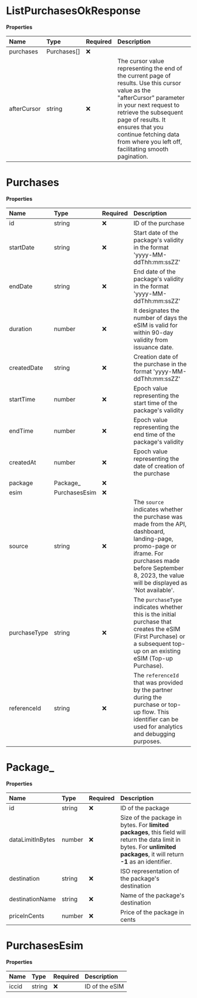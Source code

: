 # ListPurchasesOkResponse

**Properties**

| Name        | Type        | Required | Description                                                                                                                                                                                                                                                                                     |
| :---------- | :---------- | :------- | :---------------------------------------------------------------------------------------------------------------------------------------------------------------------------------------------------------------------------------------------------------------------------------------------- |
| purchases   | Purchases[] | ❌       |                                                                                                                                                                                                                                                                                                 |
| afterCursor | string      | ❌       | The cursor value representing the end of the current page of results. Use this cursor value as the "afterCursor" parameter in your next request to retrieve the subsequent page of results. It ensures that you continue fetching data from where you left off, facilitating smooth pagination. |

# Purchases

**Properties**

| Name         | Type          | Required | Description                                                                                                                                                                                                    |
| :----------- | :------------ | :------- | :------------------------------------------------------------------------------------------------------------------------------------------------------------------------------------------------------------- |
| id           | string        | ❌       | ID of the purchase                                                                                                                                                                                             |
| startDate    | string        | ❌       | Start date of the package's validity in the format 'yyyy-MM-ddThh:mm:ssZZ'                                                                                                                                     |
| endDate      | string        | ❌       | End date of the package's validity in the format 'yyyy-MM-ddThh:mm:ssZZ'                                                                                                                                       |
| duration     | number        | ❌       | It designates the number of days the eSIM is valid for within 90-day validity from issuance date.                                                                                                              |
| createdDate  | string        | ❌       | Creation date of the purchase in the format 'yyyy-MM-ddThh:mm:ssZZ'                                                                                                                                            |
| startTime    | number        | ❌       | Epoch value representing the start time of the package's validity                                                                                                                                              |
| endTime      | number        | ❌       | Epoch value representing the end time of the package's validity                                                                                                                                                |
| createdAt    | number        | ❌       | Epoch value representing the date of creation of the purchase                                                                                                                                                  |
| package      | Package\_     | ❌       |                                                                                                                                                                                                                |
| esim         | PurchasesEsim | ❌       |                                                                                                                                                                                                                |
| source       | string        | ❌       | The `source` indicates whether the purchase was made from the API, dashboard, landing-page, promo-page or iframe. For purchases made before September 8, 2023, the value will be displayed as 'Not available'. |
| purchaseType | string        | ❌       | The `purchaseType` indicates whether this is the initial purchase that creates the eSIM (First Purchase) or a subsequent top-up on an existing eSIM (Top-up Purchase).                                         |
| referenceId  | string        | ❌       | The `referenceId` that was provided by the partner during the purchase or top-up flow. This identifier can be used for analytics and debugging purposes.                                                       |

# Package\_

**Properties**

| Name             | Type   | Required | Description                                                                                                                                                                 |
| :--------------- | :----- | :------- | :-------------------------------------------------------------------------------------------------------------------------------------------------------------------------- |
| id               | string | ❌       | ID of the package                                                                                                                                                           |
| dataLimitInBytes | number | ❌       | Size of the package in bytes. For **limited packages**, this field will return the data limit in bytes. For **unlimited packages**, it will return **-1** as an identifier. |
| destination      | string | ❌       | ISO representation of the package's destination                                                                                                                             |
| destinationName  | string | ❌       | Name of the package's destination                                                                                                                                           |
| priceInCents     | number | ❌       | Price of the package in cents                                                                                                                                               |

# PurchasesEsim

**Properties**

| Name  | Type   | Required | Description    |
| :---- | :----- | :------- | :------------- |
| iccid | string | ❌       | ID of the eSIM |
